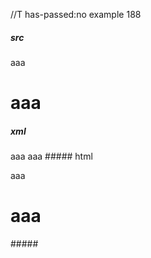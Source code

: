//T has-passed:no
example 188
##### src
  

aaa
  

# aaa

  
##### xml
<?xml version="1.0" encoding="UTF-8"?>
<!DOCTYPE document SYSTEM "CommonMark.dtd">
<document xmlns="http://commonmark.org/xml/1.0">
  <paragraph>
    <text>aaa</text>
  </paragraph>
  <heading level="1">
    <text>aaa</text>
  </heading>
</document>
##### html
<p>aaa</p>
<h1>aaa</h1>
#####
